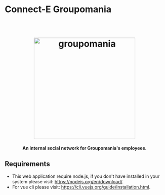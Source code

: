 # Connect-E Groupomania

<h1 align="center">
  <br>
  <img src="https://github.com/CadetCoder/Vue-groupomania/blob/master/frontend/src/assets/icon-above-font.png" alt="groupomania" width="320">
</h1>

<h4 align="center">An internal social network for Groupomania's employees.</h4>

## Requirements ##


* This web application require node.js, if you don't have installed in your system please visit: https://nodejs.org/en/download/.
* For vue cli please visit: https://cli.vuejs.org/guide/installation.html.



